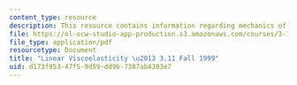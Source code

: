 ```yaml
---
content_type: resource
description: This resource contains information regarding mechanics of materials.
file: https://ol-ocw-studio-app-production.s3.amazonaws.com/courses/3-11-mechanics-of-materials-fall-1999/d173f95347f59d59dd9b7387ab4303e7_MIT3_11F99_visco.pdf
file_type: application/pdf
resourcetype: Document
title: "Linear Viscoelasticity \u2013 3.11 Fall 1999"
uid: d173f953-47f5-9d59-dd9b-7387ab4303e7
---
```

